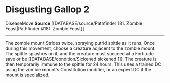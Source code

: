 ﻿---
actions: '[two-actions]'
id: '1271'
name: Disgusting Gallop
rarity: Common
source: '[[DATABASE/source/Pathfinder 181. Zombie Feast|Pathfinder #181: Zombie Feast]]'
trait:
- '[[DATABASE/trait/Disease|Disease]]'
- '[[DATABASE/trait/Move|Move]]'
type: Action

---
# Disgusting Gallop <span class="action-icon">2</span>

<span class="item-trait">Disease</span><span class="item-trait">Move</span>
**Source** [[DATABASE/source/Pathfinder 181. Zombie Feast|Pathfinder #181: Zombie Feast]]

---
The zombie mount Strides twice, spraying putrid spittle as it runs. Once during this movement, choose a creature adjacent to the zombie mount. The spittle splashes on it, and the creature must succeed at a Fortitude save or be [[DATABASE/condition/Sickened|sickened 1]]. The creature is then temporarily immune to the spittle for 24 hours. This uses a trained DC using the zombie mount's Constitution modifier, or an expert DC if the mount is specialized.